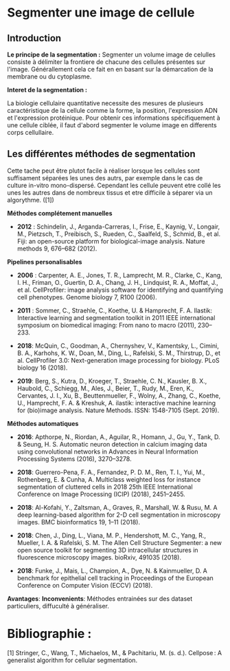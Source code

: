 # Segmenter une image de cellule

## Introduction

**Le principe de la segmentation :** 
Segmenter un volume image de celulles consiste à délimiter la frontiere de chacune des cellules présentes sur l'image. Générallement cela ce fait en en basant sur la démarcation de la membrane ou du cytoplasme. 

**Interet de la segmentation :**

La biologie cellulaire quantitative necessite des mesures de plusieurs caractéristique de la cellule comme la forme, la position, l'expression ADN et l'expression protéinique. 
Pour obtenir ces informations spécifiquement à une cellule ciblée, il faut d'abord segmenter le volume image en differents corps cellullaire.


## Les différentes méthodes de segmentation

Cette tache peut être plutot facile à réaliser lorsque les cellules sont suffisament séparées les unes des autrs, par exemple dans le cas de culture in-vitro mono-dispersé. Cependant les cellule peuvent etre collé les unes les autres dans de nombreux tissus et etre difficile à séparer via un algorythme. ([1])

**Méthodes complétement manuelles**

- **2012** : Schindelin, J., Arganda-Carreras, I., Frise, E., Kaynig, V., Longair, M., Pietzsch, T., Preibisch, S., Rueden, C., Saalfeld, S., Schmid, B., et al. Fiji: an open-source platform for biological-image analysis. Nature methods 9, 676–682 (2012).

**Pipelines personalisables**

- **2006** : Carpenter, A. E., Jones, T. R., Lamprecht, M. R., Clarke, C., Kang, I. H., Friman, O., Guertin, D. A., Chang, J. H., Lindquist, R. A., Moffat, J., et al. CellProfiler: image analysis software for identifying and quantifying cell phenotypes. Genome biology 7, R100 (2006).

- **2011** : Sommer, C., Straehle, C., Koethe, U. & Hamprecht, F. A. Ilastik: Interactive learning and segmentation toolkit in 2011 IEEE international symposium on biomedical imaging: From nano to macro (2011), 230–233.

- **2018**: McQuin, C., Goodman, A., Chernyshev, V., Kamentsky, L., Cimini, B. A., Karhohs, K. W., Doan, M., Ding, L., Rafelski, S. M., Thirstrup, D., et al. CellProfiler 3.0: Next-generation image processing for biology. PLoS biology 16 (2018).

- **2019**: Berg, S., Kutra, D., Kroeger, T., Straehle, C. N., Kausler, B. X., Haubold, C., Schiegg, M., Ales, J., Beier, T., Rudy, M., Eren, K., Cervantes, J. I., Xu, B., Beuttenmueller, F., Wolny, A., Zhang, C., Koethe, U., Hamprecht, F. A. & Kreshuk, A. ilastik: interactive machine learning for (bio)image analysis. Nature Methods. ISSN: 1548-7105 (Sept. 2019).


**Méthodes automatiques**


- **2016**: Apthorpe, N., Riordan, A., Aguilar, R., Homann, J., Gu, Y., Tank, D. & Seung, H. S. Automatic neuron detection in calcium imaging data using convolutional networks in Advances in Neural Information Processing Systems (2016), 3270–3278. 

-  **2018**: Guerrero-Pena, F. A., Fernandez, P. D. M., Ren, T. I., Yui, M., Rothenberg, E. & Cunha, A. Multiclass weighted loss for instance segmentation of cluttered cells in 2018 25th IEEE International Conference on Image Processing (ICIP) (2018), 2451–2455.
 

- **2018**: Al-Kofahi, Y., Zaltsman, A., Graves, R., Marshall, W. & Rusu, M. A deep learning-based algorithm for 2-D cell segmentation in microscopy images. BMC bioinformatics 19, 1–11 (2018).

- **2018**: Chen, J., Ding, L., Viana, M. P., Hendershott, M. C., Yang, R., Mueller, I. A. & Rafelski, S. M. The Allen Cell Structure Segmenter: a new open source toolkit for segmenting 3D intracellular structures in fluorescence microscopy images. bioRxiv, 491035 (2018).

- **2018**: Funke, J., Mais, L., Champion, A., Dye, N. & Kainmueller, D. A benchmark for epithelial cell tracking in Proceedings of the European Conference on Computer Vision (ECCV) (2018).

**Avantages**:
**Inconvenients**: Méthodes entrainées sur des dataset particuliers, diffuculté à généraliser.


# Bibliographie : 

[1] Stringer, C., Wang, T., Michaelos, M., & Pachitariu, M. (s. d.). Cellpose : A generalist algorithm for cellular segmentation.


